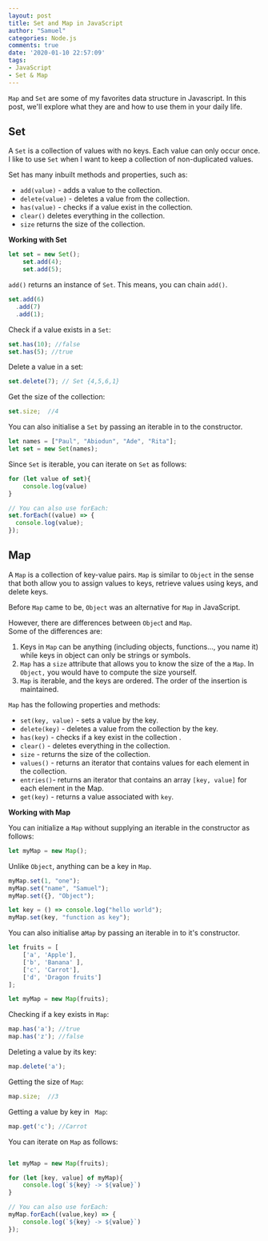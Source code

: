 ```yaml
---
layout: post
title: Set and Map in JavaScript
author: "Samuel"
categories: Node.js
comments: true
date: '2020-01-10 22:57:09'
tags:
- JavaScript
- Set & Map
---
```


`Map` and `Set` are some of my favorites data structure in Javascript.  In this post, we'll explore what they are and how to use them in your daily life.

## Set

A `Set` is a collection of values with no keys. Each value can only occur once.  I like to use `Set` when I want to keep a collection of non-duplicated values.

 Set has many inbuilt methods and properties, such as:

- `add(value)` - adds a value to the collection.
- `delete(value)` - deletes a value from the collection.
- `has(value)` - checks if a value exist in the collection. 
- `clear()`  deletes everything in the collection. 
- `size`  returns the size of the collection.

**Working with Set**

```js
let set = new Set();
    set.add(4);
    set.add(5);
```

`add()` returns an instance of `Set`.  This means, you can chain `add()`.

```js
set.add(6)
  .add(7)
  .add(1);
```

Check if a value exists in a `Set`:

```js
set.has(10); //false
set.has(5); //true
```

Delete a value in a set:

```js
set.delete(7); // Set {4,5,6,1}
```

Get the size of the collection:

```js
set.size;  //4
```

You can also initialise a `Set` by  passing an iterable in to the constructor.

```js
let names = ["Paul", "Abiodun", "Ade", "Rita"];
let set = new Set(names);
```

Since `Set` is iterable, you can iterate on `Set` as follows:

```js
for (let value of set){
    console.log(value)
}

// You can also use forEach:
set.forEach((value) => {
  console.log(value);
});
```

## Map

A `Map` is a collection of key-value pairs.  `Map` is similar to `Object` in the sense that both allow you to assign values to keys, retrieve values using keys, and delete keys.

Before `Map` came to be, `Object` was an alternative for `Map` in JavaScript.

 However, there are differences between `Objec`t and `Map`.  
Some of the differences are:

1. Keys in `Map` can be anything (including objects, functions..., you name it) while keys in object can only be strings or symbols.
2. `Map` has a `size` attribute that allows you to know the size of the a `Map`. In `Object,` you would have to compute the size yourself. 
3. `Map` is iterable, and the keys are ordered. The order of the insertion is maintained.

`Map` has the following properties and methods:

- `set(key, value)` - sets a value by the key.
- `delete(key)` - deletes a value from the collection by the key.
- `has(key)` - checks if a key exist in the collection .
- `clear()` - deletes everything in the collection.
- `size`  - returns the size of the collection.
- `values()`  - returns an iterator that contains values for each element in the collection.
- `entries()`-  returns an iterator that contains an array `[key, value]` for each element in the Map.
- `get(key)` -  returns a value associated with `key`. 



**Working with Map**

You can initialize a `Map` without supplying an iterable in the constructor as follows:

```js
let myMap = new Map();
```

Unlike `Object`, anything can be a key in `Map`.

```js
myMap.set(1, "one");
myMap.set("name", "Samuel");
myMap.set({}, "Object");

let key = () => console.log("hello world");
myMap.set(key, "function as key");

```

You can also initialise a`Map`  by passing an iterable in to it's constructor.

```js
let fruits = [
    ['a', 'Apple'],
    ['b', 'Banana' ],
    ['c', 'Carrot'],
    ['d', 'Dragon fruits']
];

let myMap = new Map(fruits);
```

Checking if a key exists in  `Map`:

```js
map.has('a'); //true
map.has('z'); //false
```

Deleting a value by its key:

```js
map.delete('a'); 
```

Getting the size of `Map`:

```js
map.size;  //3
```

Getting a value by key in ` Map`:

```js
map.get('c'); //Carrot
```

You can iterate on `Map` as follows:

```js

let myMap = new Map(fruits);

for (let [key, value] of myMap){
    console.log(`${key} -> ${value}`)
}

// You can also use forEach:
myMap.forEach((value,key) => {
    console.log(`${key} -> ${value}`)
});
```



